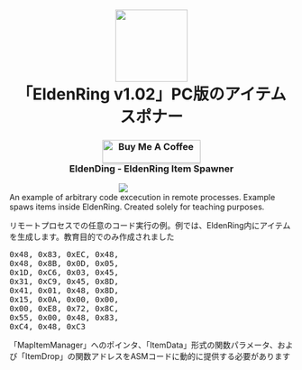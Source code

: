 <h1 align="center">
  <img style="height: 128px; width: auto" src="https://github.com/s0t7x/EldenDing/blob/master/icon.ico?raw=true" /><br/>
  「EldenRing v1.02」PC版のアイテムスポナー
</h1>
<h3 align="center">
  <a href="https://www.buymeacoffee.com/s0t7x" target="_blank"><img src="https://www.buymeacoffee.com/assets/img/custom_images/orange_img.png" alt="Buy Me A Coffee" style="height: 41px !important;width: 174px !important;box-shadow: 0px 3px 2px 0px rgba(190, 190, 190, 0.5) !important;-webkit-box-shadow: 0px 3px 2px 0px rgba(190, 190, 190, 0.5) !important;" ></a><br/>
  EldenDing - EldenRing Item Spawner
</h3>

<div align="center" style="width:80%">
<img src="https://github.com/s0t7x/EldenDing/blob/master/eldenDingDemo.gif?raw=true" />
</div>
An example of arbitrary code excecution in remote processes. Example spaws items inside EldenRing. Created solely for teaching purposes.

リモートプロセスでの任意のコード実行の例。例では、EldenRing内にアイテムを生成します。教育目的でのみ作成されました

<pre>
0x48, 0x83, 0xEC, 0x48,
0x48, 0x8B, 0x0D, 0x05, 
0x1D, 0xC6, 0x03, 0x45,
0x31, 0xC9, 0x45, 0x8D, 
0x41, 0x01, 0x48, 0x8D,
0x15, 0x0A, 0x00, 0x00,
0x00, 0xE8, 0x72, 0x8C, 
0x55, 0x00, 0x48, 0x83, 
0xC4, 0x48, 0xC3
</pre>

「MapItemManager」へのポインタ、「ItemData」形式の関数パラメータ、および「ItemDrop」の関数アドレスをASMコードに動的に提供する必要があります

